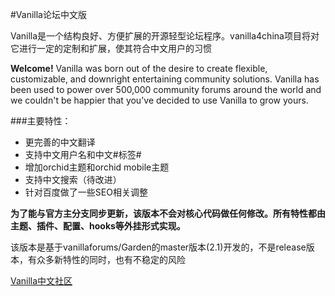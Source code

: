 #Vanilla论坛中文版

Vanilla是一个结构良好、方便扩展的开源轻型论坛程序。vanilla4china项目将对它进行一定的定制和扩展，使其符合中文用户的习惯

**Welcome!** Vanilla was born out of the desire to create flexible, customizable, and downright entertaining community solutions. Vanilla has been used to power over 500,000 community forums around the world and we couldn't be happier that you've decided to use Vanilla to grow yours.

###主要特性：
*   更完善的中文翻译
*   支持中文用户名和中文#标签#
*   增加orchid主题和orchid mobile主题
*   支持中文搜索（待改进）
*   针对百度做了一些SEO相关调整

**为了能与官方主分支同步更新，该版本不会对核心代码做任何修改。所有特性都由主题、插件、配置、hooks等外挂形式实现。**

该版本是基于vanillaforums/Garden的master版本(2.1)开发的，不是release版本，有众多新特性的同时，也有不稳定的风险

[Vanilla中文社区](http://vanillaforums.cn)
